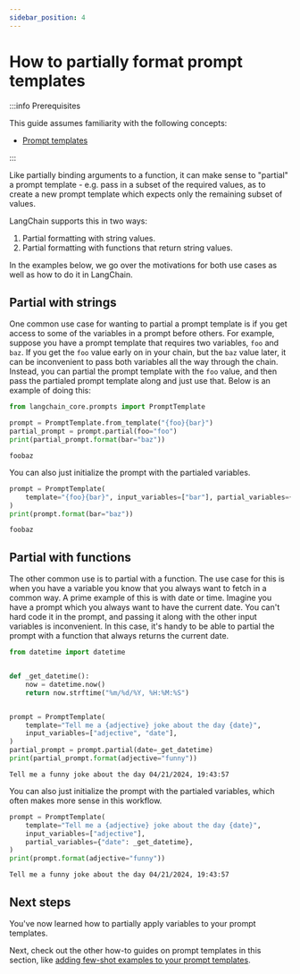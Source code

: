 ```yaml
---
sidebar_position: 4
---
```

# How to partially format prompt templates

:::info Prerequisites

This guide assumes familiarity with the following concepts:
- [Prompt templates](/docs/concepts/#prompt-templates)

:::

Like partially binding arguments to a function, it can make sense to "partial" a prompt template - e.g. pass in a subset of the required values, as to create a new prompt template which expects only the remaining subset of values.

LangChain supports this in two ways:

1. Partial formatting with string values.
2. Partial formatting with functions that return string values.

In the examples below, we go over the motivations for both use cases as well as how to do it in LangChain.

## Partial with strings

One common use case for wanting to partial a prompt template is if you get access to some of the variables in a prompt before others. For example, suppose you have a prompt template that requires two variables, `foo` and `baz`. If you get the `foo` value early on in your chain, but the `baz` value later, it can be inconvenient to pass both variables all the way through the chain. Instead, you can partial the prompt template with the `foo` value, and then pass the partialed prompt template along and just use that. Below is an example of doing this:



```python
from langchain_core.prompts import PromptTemplate

prompt = PromptTemplate.from_template("{foo}{bar}")
partial_prompt = prompt.partial(foo="foo")
print(partial_prompt.format(bar="baz"))
```

    foobaz


You can also just initialize the prompt with the partialed variables.



```python
prompt = PromptTemplate(
    template="{foo}{bar}", input_variables=["bar"], partial_variables={"foo": "foo"}
)
print(prompt.format(bar="baz"))
```

    foobaz


## Partial with functions

The other common use is to partial with a function. The use case for this is when you have a variable you know that you always want to fetch in a common way. A prime example of this is with date or time. Imagine you have a prompt which you always want to have the current date. You can't hard code it in the prompt, and passing it along with the other input variables is inconvenient. In this case, it's handy to be able to partial the prompt with a function that always returns the current date.



```python
from datetime import datetime


def _get_datetime():
    now = datetime.now()
    return now.strftime("%m/%d/%Y, %H:%M:%S")


prompt = PromptTemplate(
    template="Tell me a {adjective} joke about the day {date}",
    input_variables=["adjective", "date"],
)
partial_prompt = prompt.partial(date=_get_datetime)
print(partial_prompt.format(adjective="funny"))
```

    Tell me a funny joke about the day 04/21/2024, 19:43:57


You can also just initialize the prompt with the partialed variables, which often makes more sense in this workflow.



```python
prompt = PromptTemplate(
    template="Tell me a {adjective} joke about the day {date}",
    input_variables=["adjective"],
    partial_variables={"date": _get_datetime},
)
print(prompt.format(adjective="funny"))
```

    Tell me a funny joke about the day 04/21/2024, 19:43:57


## Next steps

You've now learned how to partially apply variables to your prompt templates.

Next, check out the other how-to guides on prompt templates in this section, like [adding few-shot examples to your prompt templates](/docs/how_to/few_shot_examples_chat).
